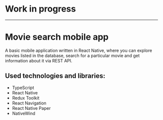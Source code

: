 # Work in progress
------------------
# Movie search mobile app
A basic mobile application written in React Native, where you can 
explore movies listed in the database, search for a particular movie and get 
information about it via REST API.  

## Used technologies and libraries: 
- TypeScript
- React Native
- Redux Toolkit
- React Navigation
- React Native Paper
- NativeWind
